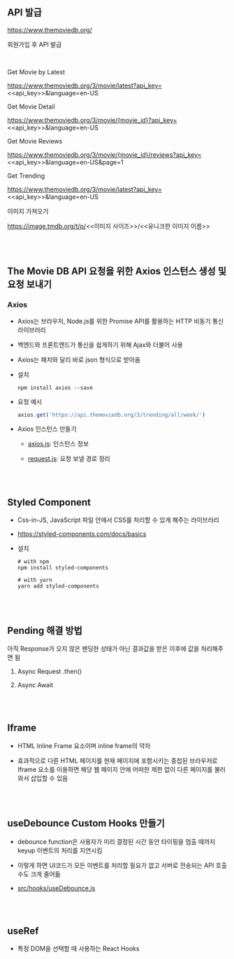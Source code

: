 ## API 발급
https://www.themoviedb.org/ 

회원가입 후 API 발급

<br>

Get Movie by Latest

https://www.themoviedb.org/3/movie/latest?api_key=<<api_key>>&language=en-US

Get Movie Detail

https://www.themoviedb.org/3/movie/{movie_id}?api_key=<<api_key>>&language=en-US

Get Movie Reviews

https://www.themoviedb.org/3/movie/{movie_id}/reviews?api_key=<<api_key>>&language=en-US&page=1

Get Trending

https://www.themoviedb.org/3/movie/latest?api_key=<<api_key>>&language=en-US

이미지 가져오기

https://image.tmdb.org/t/p/<<이미지 사이즈>>/<<유니크한 이미지 이름>>

<br><br>

## The Movie DB API 요청을 위한 Axios 인스턴스 생성 및 요청 보내기

### Axios

- Axios는 브라우저, Node.js를 위한 Promise API를 활용하는 HTTP 비동기 통신 라이브러리

- 백엔드와 프론트엔드가 통신을 쉽게하기 위해 Ajax와 더불어 사용

- Axios는 패치와 달리 바로 json 형식으로 받아옴

- 설치
  ```terminal
  npm install axios --save
  ```

- 요청 예시
  ```javascript
  axios.get('https://api.themoviedb.org/3/trending/all/week/')
  ```

- Axios 인스턴스 만들기
    
    - <a href='https://github.com/hwadong119/react-disney-plus-app/blob/main/src/api/axios.js'>axios.js</a>: 인스턴스 정보

    - <a href='https://github.com/hwadong119/react-disney-plus-app/blob/main/src/api/request.js'>request.js</a>: 요청 보낼 경로 정리

<br><br>

## Styled Component 

- Css-in-JS, JavaScript 파일 안에서 CSS를 처리할 수 있게 해주는 라이브러리
- https://styled-components.com/docs/basics
- 설치

  ```terminal
  # with npm
  npm install styled-components

  # with yarn
  yarn add styled-components
  ```

<br><br>

## Pending 해결 방법

아직 Response가 오지 않은 펜딩한 상태가 아닌 결과값을 받은 이후에 값을 처리해주면 됨

1. Async Request 
  .then()

2. Async Await

<br><br>

## Iframe

- HTML Inline Frame 요소이며 inline frame의 약자

- 효과적으로 다른 HTML 페이지를 현재 페이지에 포함시키는 중첩된 브라우저로 Iframe 요소를 이용하면 해당 웹 페이지 안에 어떠한 제한 없이 다른 페이지를 불러와서 삽입할 수 있음

<br><br>

## useDebounce Custom Hooks 만들기

- debounce function은 사용자가 미리 결정된 시간 동안 타이핑을 멈출 때까지 keyup 이벤트의 처리를 지연시킴

- 이렇게 하면 UI코드가 모든 이벤트를 처리할 필요가 없고 서버로 전송되는 API 호출 수도 크게 줄어듦

- <a href='https://github.com/hwadong119/react-disney-plus-app/blob/main/src/hooks/useDebounce.js'>src/hooks/useDebounce.js</a>

<br><br>

## useRef

- 특정 DOM을 선택할 때 사용하는 React Hooks


<br><br>